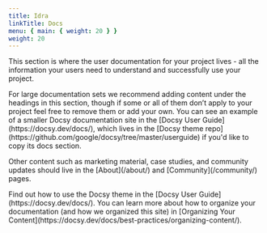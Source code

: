```yaml
---
title: Idra
linkTitle: Docs
menu: { main: { weight: 20 } }
weight: 20
---
```


<p class="content-text">
This section is where the user documentation for your project lives - all the
information your users need to understand and successfully use your project.
</p>
<p class="content-text">
For large documentation sets we recommend adding content under the headings in
this section, though if some or all of them don’t apply to your project feel
free to remove them or add your own. You can see an example of a smaller Docsy
documentation site in the [Docsy User Guide](https://docsy.dev/docs/), which
lives in the [Docsy theme
repo](https://github.com/google/docsy/tree/master/userguide) if you'd like to
copy its docs section.
</p>
<p class="content-text">
Other content such as marketing material, case studies, and community updates
should live in the [About](/about/) and [Community](/community/) pages.
</p>
<p class="content-text">
Find out how to use the Docsy theme in the [Docsy User
Guide](https://docsy.dev/docs/). You can learn more about how to organize your
documentation (and how we organized this site) in [Organizing Your
Content](https://docsy.dev/docs/best-practices/organizing-content/).
</p>
